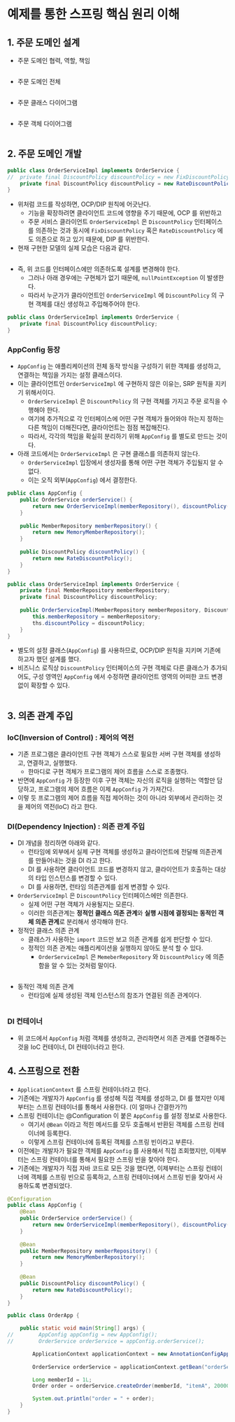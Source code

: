 # 예제를 통한 스프링 핵심 원리 이해

## 1. 주문 도메인 설계&#x20;

* 주문 도메인 협력, 역할, 책임&#x20;

<figure><img src="../../../.gitbook/assets/image (1) (1) (1).png" alt=""><figcaption></figcaption></figure>

* 주문 도메인 전체&#x20;

<figure><img src="../../../.gitbook/assets/image (1) (1) (1) (1).png" alt=""><figcaption></figcaption></figure>

* 주문 클래스 다이어그램&#x20;

<figure><img src="../../../.gitbook/assets/image (2) (1) (1).png" alt=""><figcaption></figcaption></figure>

* 주문 객체 다이어그램&#x20;

<figure><img src="../../../.gitbook/assets/image (3) (1).png" alt=""><figcaption></figcaption></figure>

## 2. 주문 도메인 개발&#x20;

```java
public class OrderServiceImpl implements OrderService {
//  private final DiscountPolicy discountPolicy = new FixDiscountPolicy();
    private final DiscountPolicy discountPolicy = new RateDiscountPolicy();
}
```

* 위처럼 코드를 작성하면, OCP/DIP 원칙에 어긋난다.&#x20;
  * 기능을 확장하려면 클라이언트 코드에 영향을 주기 때문에, OCP 를 위반하고&#x20;
  * 주문 서비스 클라이언트 `OrderServiceImpl` 은 `DiscountPolicy` 인터페이스를 의존하는 것과 동시에 `FixDiscountPolicy` 혹은 `RateDiscountPolicy` 에도 의존으로 하고 있기 때문에, DIP 를 위반한다.&#x20;
* 현재 구현한 모델의 실제 모습은 다음과 같다.&#x20;

<figure><img src="../../../.gitbook/assets/image (4) (1).png" alt=""><figcaption></figcaption></figure>

* 즉, 위 코드를 인터페이스에만 의존하도록 설계를 변경해야 한다.&#x20;
  * 그러나 아래 경우에는 구현체가 없기 때문에, `nullPointException` 이 발생한다.&#x20;
  * 따라서 누군가가 클라이언트인 `OrderServiceImpl` 에 `DiscountPolicy` 의 구현 객체를 대신 생성하고 주입해주어야 한다.&#x20;

```java
public class OrderServiceImpl implements OrderService {
    private final DiscountPolicy discountPolicy;
}
```

### AppConfig 등장&#x20;

* `AppConfig` 는 애플리케이션의 전체 동작 방식을 구성하기 위한 객체를 생성하고, 연결하는 책임을 가지는 설정 클래스이다.&#x20;
* 이는 클라이언트인 `OrderServiceImpl` 에 구현하지 않은 이유는, SRP 원칙을 지키기 위해서이다.&#x20;
  * `OrderServiceImpl` 은 `DiscountPolicy` 의 구현 객체를 가지고 주문 로직을 수행해야 한다.&#x20;
  * 여기에 추가적으로 각 인터페이스에 어떤 구현 객체가 들어와야 하는지 정하는 다른 책임이 더해진다면, 클라이언트는 점점 복잡해진다.&#x20;
  * 따라서, 각각의 책임을 확실히 분리하기 위해 `AppConfig` 를 별도로 만드는 것이다.&#x20;
* 아래 코드에서는 `OrderServiceImpl` 은 구현 클래스를 의존하지 않는다.&#x20;
  * `OrderServiceImpl` 입장에서 생성자를 통해 어떤 구현 객체가 주입될지 알 수 없다.&#x20;
  * 이는 오직 외부(`AppConfig`) 에서 결정한다.&#x20;

```java
public class AppConfig {
    public OrderService orderService() {
        return new OrderServiceImpl(memberRepository(), discountPolicy());
    }
    
    public MemberRepository memberRepository() {
        return new MemoryMemberRepository();
    }
    
    public DiscountPolicy discountPolicy() {
        return new RateDiscountPolicy();
    }
}
```

```java
public class OrderServiceImpl implements OrderService {
    private final MemberRepository memberRepository;
    private final DiscountPolicy discountPolicy;
    
    public OrderServiceImpl(MemberRepository memberRepository, DiscountPolicy discountPolicy) {
        this.memberRepository = memberRepository;
        ths.discountPolicy = discountPolicy;
    }
}
```

* 별도의 설정 클래스(`AppConfig`) 를 사용하므로, OCP/DIP 원칙을 지키며 기존에 하고자 했던 설계를 했다.&#x20;
* 비즈니스 로직상 `DiscountPolicy` 인터페이스의 구현 객체로 다른 클래스가 추가되어도, 구성 영역인 `AppConfig` 에서 수정하면 클라이언트 영역의 어떠한 코드 변경 없이 확장할 수 있다.&#x20;

<figure><img src="../../../.gitbook/assets/image (5) (1).png" alt=""><figcaption></figcaption></figure>

## 3. 의존 관계 주입&#x20;

### IoC(Inversion of Control) : 제어의 역전&#x20;

* 기존 프로그램은 클라이언트 구현 객체가 스스로 필요한 서버 구현 객체를 생성하고, 연결하고, 실행했다.&#x20;
  * 한마디로 구현 객체가 프로그램의 제어 흐름을 스스로 조종했다.&#x20;
* 반면에 `AppConfig` 가 등장한 이후 구현 객체는 자신의 로직을 실행하는 역할만 담당하고, 프로그램의 제어 흐름은 이제 `AppConfig` 가 가져간다.&#x20;
* 이렇 듯 프로그램의 제어 흐름을 직접 제어하는 것이 아니라 외부에서 관리하는 것을 제어의 역전(IoC) 라고 한다.&#x20;

### DI(Dependency Injection) : 의존 관계 주입&#x20;

* DI 개념을 정리하면 아래와 같다.
  * 런타임에 외부에서 실제 구현 객체를 생성하고 클라이언트에 전달해 의존관계를 만들어내는 것을 DI 라고 한다.&#x20;
  * DI 를 사용하면 클라이언트 코드를 변경하지 않고, 클라이언트가 호출하는 대상의 타입 인스턴스를 변경할 수 있다.&#x20;
  * DI 를 사용하면, 런타임 의존관계를 쉽게 변경할 수 있다.&#x20;
* `OrderServiceImpl` 은 `DiscountPolicy` 인터페이스에만 의존한다.&#x20;
  * 실제 어떤 구현 객체가 사용될지는 모른다.&#x20;
  * 이러한 의존관계는 **정적인 클래스 의존 관계**와 **실행 시점에 결정되는 동적인 객체 의존 관계**로 분리해서 생각해야 한다.&#x20;
* 정적인 클래스 의존 관계&#x20;
  * 클래스가 사용하는 `import` 코드만 보고 의존 관계를 쉽게 판단할 수 있다.&#x20;
  * 정적인 의존 관계는 애플리케이션을 실행하지 않아도 분석 할 수 있다.&#x20;
    * `OrderServiceImpl` 은 `MemeberRepository` 와 `DiscountPolicy` 에 의존함을 알 수 있는 것처럼 말이다.&#x20;

<figure><img src="../../../.gitbook/assets/image (6) (1).png" alt=""><figcaption></figcaption></figure>

* 동적인 객체 의존 관계&#x20;
  * 런타임에 실제 생성된 객체 인스턴스의 참조가 연결된 의존 관계이다.&#x20;

<figure><img src="../../../.gitbook/assets/image (7).png" alt=""><figcaption></figcaption></figure>

### DI 컨테이너&#x20;

* 위 코드에서 `AppConfig` 처럼 객체를 생성하고, 관리하면서 의존 관계를 연결해주는 것을 IoC 컨테이너, DI 컨테이너라고 한다.&#x20;

## 4. 스프링으로 전환&#x20;

* `ApplicationContext` 를 스프링 컨테이너라고 한다.&#x20;
* 기존에는 개발자가 `AppConfig` 를 생성해 직접 객체를 생성하고, DI 를 했지만 이제부터는 스프링 컨테이너를 통해서 사용한다. (이 얼마나 간결한가?!)
* 스프링 컨테이너는 @Configuration 이 붙은 `AppConfig` 를 설정 정보로 사용한다.&#x20;
  * 여기서 `@Bean` 이라고 적힌 메서드를 모두 호출해서 반환된 객체를 스프링 컨테이너에 등록한다.&#x20;
  * 이렇게 스프링 컨테이너에 등록된 객체를 스프링 빈이라고 부른다.&#x20;
* 이전에는 개발자가 필요한 객체를 `AppConfig` 를 사용해서 직접 조회했지만, 이제부터는 스프링 컨테이너를 통해서 필요한 스프링 빈을 찾아야 한다.&#x20;
* 기존에는 개발자가 직접 자바 코드로 모든 것을 했다면, 이제부터는 스프링 컨테이너에 객체를 스프링 빈으로 등록하고, 스프링 컨테이너에서 스프링 빈을 찾아서 사용하도록 변경되었다.&#x20;

```java
@Configuration
public class AppConfig {
    @Bean
    public OrderService orderService() {
        return new OrderServiceImpl(memberRepository(), discountPolicy());
    }
    
    @Bean
    public MemberRepository memberRepository() {
        return new MemoryMemberRepository();
    }
    
    @Bean
    public DiscountPolicy discountPolicy() {
        return new RateDiscountPolicy();
    }
}
```

```java
public class OrderApp {

    public static void main(String[] args) {
//        AppConfig appConfig = new AppConfig();
//        OrderService orderService = appConfig.orderService();

        ApplicationContext applicationContext = new AnnotationConfigApplicationContext(AppConfig.class);
        
        OrderService orderService = applicationContext.getBean("orderService", OrderService.class);

        Long memberId = 1L;
        Order order = orderService.createOrder(memberId, "itemA", 20000);

        System.out.println("order = " + order);
    }
}
```
